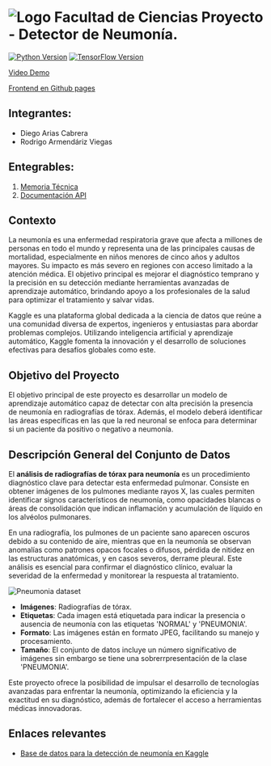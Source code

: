 #  ![Logo Facultad de Ciencias](images/logoFC85.png) Proyecto - Detector de Neumonía.

[![Python Version](https://img.shields.io/badge/python-3.12-blue.svg)](https://www.python.org/downloads/release/python-3100/)
[![TensorFlow Version](https://img.shields.io/badge/TensorFlow-2.18-orange.svg)](https://www.tensorflow.org/)

[Video Demo](https://drive.google.com/file/d/1a__4Ig-tmgPqYBSufVAHB0RoLGicGaIw/view?usp=drive_link)

[Frontend en Github pages](https://rodrigoarmendarizv.github.io/2025-I-proyecto-I-DAC-RAV/)

## Integrantes:  

- Diego Arias Cabrera
- Rodrigo Armendáriz Viegas

## Entegrables:

1. [Memoria Técnica](dev_model/MEMORIA-TECNICA.md)
1. [Documentación API](app/Documentación-API.md)

## Contexto

La neumonía es una enfermedad respiratoria grave que afecta a millones de personas en todo el mundo y representa una de las principales causas de mortalidad, especialmente en niños menores de cinco años y adultos mayores. Su impacto es más severo en regiones con acceso limitado a la atención médica. El objetivo principal es mejorar el diagnóstico temprano y la precisión en su detección mediante herramientas avanzadas de aprendizaje automático, brindando apoyo a los profesionales de la salud para optimizar el tratamiento y salvar vidas.

Kaggle es una plataforma global dedicada a la ciencia de datos que reúne a una comunidad diversa de expertos, ingenieros y entusiastas para abordar problemas complejos. Utilizando inteligencia artificial y aprendizaje automático, Kaggle fomenta la innovación y el desarrollo de soluciones efectivas para desafíos globales como este.

## Objetivo del Proyecto

El objetivo principal de este proyecto es desarrollar un modelo de aprendizaje automático capaz de detectar con alta precisión la presencia de neumonía en radiografías de tórax. Además, el modelo deberá identificar las áreas específicas en las que la red neuronal se enfoca para determinar si un paciente da positivo o negativo a neumonía.

## Descripción General del Conjunto de Datos

El **análisis de radiografías de tórax para neumonía** es un procedimiento diagnóstico clave para detectar esta enfermedad pulmonar. Consiste en obtener imágenes de los pulmones mediante rayos X, las cuales permiten identificar signos característicos de neumonía, como opacidades blancas o áreas de consolidación que indican inflamación y acumulación de líquido en los alvéolos pulmonares.

En una radiografía, los pulmones de un paciente sano aparecen oscuros debido a su contenido de aire, mientras que en la neumonía se observan anomalías como patrones opacos focales o difusos, pérdida de nitidez en las estructuras anatómicas, y en casos severos, derrame pleural. Este análisis es esencial para confirmar el diagnóstico clínico, evaluar la severidad de la enfermedad y monitorear la respuesta al tratamiento.

![Pneumonia dataset](images/intro.png)

- **Imágenes**: Radiografías de tórax.
- **Etiquetas**: Cada imagen está etiquetada para indicar la presencia o ausencia de neumonía con las etiquetas 'NORMAL' y 'PNEUMONIA'.
- **Formato**: Las imágenes están en formato JPEG, facilitando su manejo y procesamiento.
- **Tamaño**: El conjunto de datos incluye un número significativo de imágenes sin embargo se tiene una sobrerrpresentación de la clase 'PNEUMONIA'.

Este proyecto ofrece la posibilidad de impulsar el desarrollo de tecnologías avanzadas para enfrentar la neumonía, optimizando la eficiencia y la exactitud en su diagnóstico, además de fortalecer el acceso a herramientas médicas innovadoras.

## Enlaces relevantes

- [Base de datos para la detección de neumonía en Kaggle](https://www.kaggle.com/datasets/paultimothymooney/chest-xray-pneumonia)
